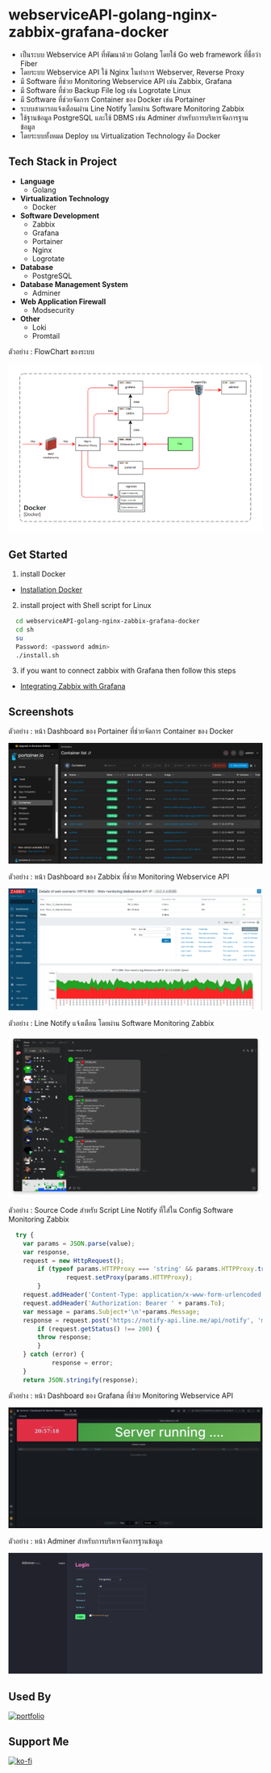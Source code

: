 # webserviceAPI-golang-nginx-zabbix-grafana-docker

- เป็นระบบ Webservice API ที่พัฒนาด้วย Golang โดยใช้ Go web framework ที่ชื่อว่า Fiber
- โดยระบบ Webservice API ใช้ Nginx ในทำการ Webserver, Reverse Proxy
- มี Software ที่ช่วย Monitoring Webservice API เช่น Zabbix, Grafana
- มี Software ที่ช่วย Backup File log เช่น Logrotate Linux
- มี Software ที่ช่วยจัดการ Container ของ Docker เช่น Portainer
- ระบบสามารถแจ้งเตือนผ่าน Line Notify โดยผ่าน Software Monitoring Zabbix
- ใช้ฐานข้อมูล PostgreSQL และใช้ DBMS เช่น Adminer สำหรับการบริหารจัดการฐานข้อมูล
- โดยระบบทั้งหมด Deploy บน Virtualization Technology คือ Docker

## Tech Stack in Project 

- **Language**
    - Golang
- **Virtualization Technology**
    - Docker
- **Software Development**
    - Zabbix
    - Grafana
    - Portainer
    - Nginx
    - Logrotate
- **Database**
    - PostgreSQL
- **Database Management System**
    - Adminer
- **Web Application Firewall**
    - Modsecurity
- **Other**
    - Loki 
    - Promtail

ตัวอย่าง : FlowChart ของระบบ

![App Screenshot](./screenshots/flowchart.png)

## Get Started
1. install Docker
- [Installation Docker](https://docs.docker.com/engine/install/)

2. install project with Shell script for Linux

```bash
  cd webserviceAPI-golang-nginx-zabbix-grafana-docker
  cd sh
  su
  Password: <password admin>
  ./install.sh 
```
3. if you want to connect zabbix with Grafana then follow this steps
- [Integrating Zabbix with Grafana](https://linuxhint.com/integrating-zabbix-grafana/)

## Screenshots

ตัวอย่าง : หน้า Dashboard ของ Portainer ที่ช่วยจัดการ Container ของ Docker

![App Screenshot](./screenshots/portainerio.png)

ตัวอย่าง : หน้า Dashboard ของ Zabbix ที่ช่วย Monitoring Webservice API

![App Screenshot](./screenshots/zabbix2.png)

ตัวอย่าง : Line Notify แจ้งเตือน โดยผ่าน Software Monitoring Zabbix

![App Screenshot](./screenshots/line.jpg)

ตัวอย่าง : Source Code สำหรับ Script Line Notify ที่ใส่ใน Config Software Monitoring Zabbix
```javascript
  try {
    var params = JSON.parse(value);
    var response,
    request = new HttpRequest();
        if (typeof params.HTTPProxy === 'string' && params.HTTPProxy.trim() !== '') {
                request.setProxy(params.HTTPProxy);
        }
    request.addHeader('Content-Type: application/x-www-form-urlencoded');
    request.addHeader('Authorization: Bearer ' + params.To);
    var message = params.Subject+'\n'+params.Message;
    response = request.post('https://notify-api.line.me/api/notify', 'message='+encodeURIComponent(message));
        if (request.getStatus() !== 200) {
        throw response;
        }
    } catch (error) {
            response = error;
    }
    return JSON.stringify(response);
```

ตัวอย่าง : หน้า Dashboard ของ Grafana ที่ช่วย Monitoring Webservice API

![App Screenshot](./screenshots/grafana2.png)

ตัวอย่าง : หน้า Adminer สำหรับการบริหารจัดการฐานข้อมูล

![App Screenshot](./screenshots/adminer.png)



## Used By
[![portfolio](https://img.shields.io/badge/my_portfolio-000?style=for-the-badge&logo=ko-fi&logoColor=white)](https://github.com/TopThiraphat)

## Support Me
[![ko-fi](https://ko-fi.com/img/githubbutton_sm.svg)](https://ko-fi.com/R5R0RDJVK)














